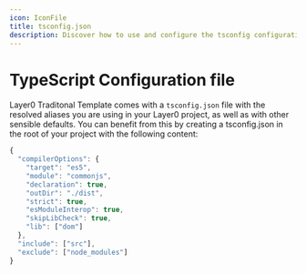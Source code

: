 ```yaml
---
icon: IconFile
title: tsconfig.json
description: Discover how to use and configure the tsconfig configuration file.
---
```


# TypeScript Configuration file

Layer0 Traditonal Template comes with a `tsconfig.json` file with the resolved aliases you are using in your Layer0 project, as well as with other sensible defaults. You can benefit from this by creating a tsconfig.json in the root of your project with the following content:

```js
{
  "compilerOptions": {
    "target": "es5",
    "module": "commonjs",
    "declaration": true,
    "outDir": "./dist",
    "strict": true,
    "esModuleInterop": true,
    "skipLibCheck": true,
    "lib": ["dom"]
  },
  "include": ["src"],
  "exclude": ["node_modules"]
}
```
